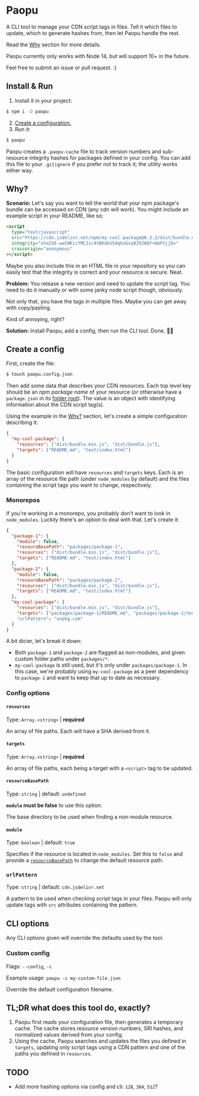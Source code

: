 # Paopu

A CLI tool to manage your CDN script tags in files. Tell it which files to update, which to generate hashes from, then let Paopu handle the rest.

Read the [Why](#why) section for more details.

Paopu currently only works with Node 14, but will support 10+ in the future.

Feel free to submit an issue or pull request. :)

## Install & Run

1. Install it in your project:

```sh
$ npm i -D paopu
```

2. [Create a configuration.](#create-a-config)
3. Run it:

```sh
$ paopu
```

Paopu creates a `.paopu-cache` file to track version numbers and sub-resource integrity hashes for packages defined in your config. You can add this file to your `.gitignore` if you prefer not to track it; the utility works either way.

## Why?

**Scenario:** Let's say you want to tell the world that your npm package's bundle can be accessed on CDN (any cdn will work). You might include an example script in your README, like so:

```html
<script
  type="text/javascript"
  src="https://cdn.jsdelivr.net/npm/my-cool-package@0.3.2/dist/bundle.min.js"
  integrity="sha256-waCWKicYMCJic4tBKdkV54qhuGsq8J9JWQY+QmFVjj8="
  crossorigin="anonymous"
></script>
```

Maybe you also include this in an HTML file in your repository so you can easily test that the integrity is correct and your resource is secure. Neat.

**Problem:** You release a new version and need to update the script tag. You need to do it manually or with some janky node script though, obviously.

Not only that, you have the tags in multiple files. Maybe you can get away with copy/pasting.

Kind of annoying, right?

**Solution:** Install Paopu, add a config, then run the CLI tool. Done. 💪✨

## Create a config

First, create the file:

```sh
$ touch paopu.config.json
```

Then add some data that describes your CDN resources. Each top level key should be an _npm package name_ of your resource (or otherwise have a `package.json` in its [folder root](#resourcebasepath)). The value is an object with identifying information about the CDN script tag(s).

Using the example in the [Why?](#why) section, let's create a simple configuration describing it:

```json
{
  "my-cool-package": {
    "resources": ["dist/bundle.min.js", "dist/bundle.js"],
    "targets": ["README.md", "test/index.html"]
  }
}
```

The basic configuration will have `resources` and `targets` keys. Each is an array of the resource file path (under `node_modules` by default) and the files containing the script tags you want to change, respectively.

### Monorepos

If you're working in a monorepo, you probably don't want to look in `node_modules`. Luckily there's an option to deal with that. Let's create it:

```json
{
  "package-1": {
    "module": false,
    "resoureBasePath": "packages/package-1",
    "resources": ["dist/bundle.min.js", "dist/bundle.js"],
    "targets": ["README.md", "test/index.html"]
  },
  "package-2": {
    "module": false,
    "resoureBasePath": "packages/package-2",
    "resources": ["dist/bundle.min.js", "dist/bundle.js"],
    "targets": ["README.md", "test/index.html"]
  },
  "my-cool-package": {
    "resources": ["dist/bundle.min.js", "dist/bundle.js"],
    "targets": ["packages/package-1/README.md", "packages/package-1/test/index.html"]
    "urlPattern": "unpkg.com"
  }
}
```

A bit dicier, let's break it down:

- Both `package-1` and `package-2` are flagged as non-modules, and given custom folder paths under `packages/*`.
- `my-cool-package` is still used, but it's only under `packages/package-1`. In this case, we're probably using `my-cool-package` as a peer dependency to `package-1` and want to keep that up to date as necessary.

### Config options

#### `resources`

Type: `Array.<string>` | **required**

An array of file paths. Each will have a SHA derived from it.

#### `targets`

Type: `Array.<string>` | **required**

An array of file paths, each being a target with a `<script>` tag to be updated.

#### `resourceBasePath`

Type: `string` | default: `undefined`

**`module` must be false** to use this option.

The base directory to be used when finding a non-module resource.

#### `module`

Type: `boolean` | default: `true`

Specifies if the resource is located in `node_modules`. Set this to `false` and provide a [`resourceBasePath`](#resourceBasePath) to change the default resource path.

### `urlPattern`

Type: `string` | default: `cdn.jsdelivr.net`

A pattern to be used when checking script tags in your files. Paopu will only update tags with `src` attributes containing the pattern.

## CLI options

Any CLI options given will override the defaults used by the tool.

### Custom config

Flags: `--config`, `-c`

Example usage: `paopu -c my-custom-file.json`

Override the default configuration filename.

## TL;DR what does this tool do, exactly?

1. Paopu first reads your configuration file, then generates a temporary cache. The cache stores resource version numbers, SRI hashes, and normalized values derived from your config.
2. Using the cache, Paopu searches and updates the files you defined in `targets`, updating only script tags using a CDN pattern and one of the paths you defined in `resources`.

## TODO

- Add more hashing options via config and cli: `128`, `384`, `512`?
